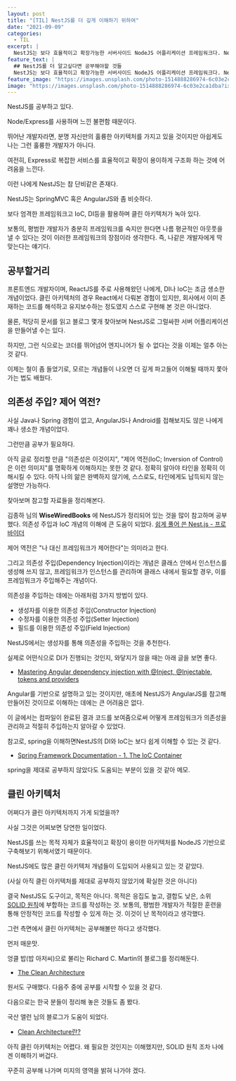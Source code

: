 ```yaml
---
layout: post
title: "[TIL] NestJS를 더 깊게 이해하기 위하여"
date: "2021-09-09"
categories:
  - TIL
excerpt: |
  NestJS는 보다 효율적이고 확장가능한 서버사이드 NodeJS 어플리케이션 프레임워크다. NestJS를 깊게 알고자 한다면, IoC, DI, Clean Architecture, Node/ExpressJS를 알면 좋다.
feature_text: |
  ## NestJS를 더 알고싶다면 공부해야할 것들
  NestJS는 보다 효율적이고 확장가능한 서버사이드 NodeJS 어플리케이션 프레임워크다. NestJS를 깊게 알고자 한다면, IoC, DI, Clean Architecture, Node/ExpressJS를 알면 좋다.
feature_image: "https://images.unsplash.com/photo-1514888286974-6c03e2ca1dba?ixid=MnwxMjA3fDB8MHxwaG90by1wYWdlfHx8fGVufDB8fHx8&ixlib=rb-1.2.1&auto=format&fit=crop&w=1927&q=80"
image: "https://images.unsplash.com/photo-1514888286974-6c03e2ca1dba?ixid=MnwxMjA3fDB8MHxwaG90by1wYWdlfHx8fGVufDB8fHx8&ixlib=rb-1.2.1&auto=format&fit=crop&w=1927&q=80"
---
```


NestJS를 공부하고 있다.

Node/Express를 사용하며 느낀 불편함 때문이다.

뛰어난 개발자라면, 분명 자신만의 훌륭한 아키텍처를 가지고 있을 것이지만 아쉽게도 나는 그런 훌륭한 개발자가 아니다.

여전히, Express로 복잡한 서비스를 효율적이고 확장이 용이하게 구조화 하는 것에 어려움을 느낀다.

이런 나에게 NestJS는 참 단비같은 존재다.

NestJS는 SpringMVC 혹은 AngularJS와 좀 비슷하다.

보다 엄격한 프레임워크고 IoC, DI등을 활용하며 클린 아키텍처가 녹아 있다.

보통의, 평범한 개발자가 충분히 프레임워크를 숙지만 한다면 나름 평균적인 아웃풋을 낼 수 있다는 것이 이러한 프레임워크의 장점이라 생각한다. 즉, 나같은 개발자에게 딱 맞는다는 얘기다.

## 공부할거리

프론트엔드 개발자이며, ReactJS를 주로 사용해왔던 나에게, DI나 IoC는 조금 생소한 개념이었다. 클린 아키텍처의 경우 React에서 다뤄본 경험이 있지만, 회사에서 이미 존재하는 코드를 해석하고 유지보수하는 정도였지 스스로 구현해 본 것은 아니었다.

물론, 적당히 문서를 읽고 블로그 몇개 찾아보며 NestJS로 그럴싸한 서버 어플리케이션을 만들어낼 수는 있다.

하지만, 그런 식으로는 코더를 뛰어넘어 엔지니어가 될 수 없다는 것을 이제는 얼추 아는 것 같다.

이제는 철이 좀 들었기로, 모르는 개념들이 나오면 더 깊게 파고들어 이해될 때까지 쫓아가는 법도 배웠다.

## 의존성 주입? 제어 역전?

사실 Java나 Spring 경험이 없고, AngularJS나 Android를 접해보지도 않은 나에게 꽤나 생소한 개념이었다.

그런만큼 공부가 필요하다.

아직 글로 정리할 만큼 "의존성은 이것이지", "제어 역전(IoC; Inversion of Control)은 이런 의미지"를 명확하게 이해하지는 못한 것 같다. 정확히 알아야 타인을 정확히 이해시킬 수 있다. 아직 나의 앎은 완벽하지 않기에, 스스로도, 타인에게도 납득되지 않는 설명만 가능하다.

찾아보며 참고할 자료들을 정리해본다.

김종하 님의 **WiseWiredBooks** 에 NestJS가 정리되어 있는 것을 많이 참고하며 공부했다. 의존성 주입과 IoC 개념의 이해에 큰 도움이 되었다. [쉽게 풀어 쓴 Nest.js - 프로바이더](https://www.wisewiredbooks.com/nestjs/overview/04-provider.html)

제어 역전은 "나 대신 프레임워크가 제어한다"는 의미라고 한다.

그리고 의존성 주입(Dependency Injection)이라는 개념은 클래스 안에서 인스턴스를 생성해 쓰지 않고, 프레임워크가 인스턴스를 관리하며 클래스 내에서 필요할 경우, 이를 프레임워크가 주입해주는 개념이다.

의존성을 주입하는 데에는 아래처럼 3가지 방법이 있다.

- 생성자를 이용한 의존성 주입(Constructor Injection)
- 수정자를 이용한 의존성 주입(Setter Injection)
- 필드를 이용한 의존성 주입(Field Injection)

NestJS에서는 생성자를 통해 의존성을 주입하는 것을 추천한다.

실제로 어떤식으로 DI가 진행되는 것인지, 와닿지가 않을 때는 아래 글을 보면 좋다.

- [Mastering Angular dependency injection with @Inject, @Injectable, tokens and providers](https://ultimatecourses.com/blog/angular-dependency-injection)

Angular를 기반으로 설명하고 있는 것이지만, 애초에 NestJS가 AngularJS를 참고해 만들어진 것이므로 이해하는 데에는 큰 어려움은 없다.

이 글에서는 컴파일이 완료된 결과 코드를 보여줌으로써 어떻게 프레임워크가 의존성을 관리하고 적절히 주입하는지 알아갈 수 있었다.

참고로, spring을 이해하면NestJS의 DI와 IoC는 보다 쉽게 이해할 수 있는 것 같다.

- [Spring Framework Documentation - 1. The IoC Container](https://docs.spring.io/spring-framework/docs/current/reference/html/core.html#beans)

spring을 제대로 공부하지 않았다도 도움되는 부분이 있을 것 같아 메모.

## 클린 아키텍처

어쩌다가 클린 아키텍처까지 가게 되었을까?

사실 그것은 어찌보면 당연한 일이었다.

NestJS를 쓰는 목적 자체가 효율적이고 확장이 용이한 아키텍처를 NodeJS 기반으로 구축해보기 위해서였기 때문이다.

NestJS에도 많은 클린 아키텍처 개념들이 도입되어 사용되고 있는 것 같았다.

(사실 아직 클린 아키텍처를 제대로 공부하지 않았기에 확실한 것은 아니다)

결국 NestJS도 도구이고, 목적은 아니다. 목적은 응집도 높고, 결합도 낮은, 소위 [SOLID 원칙](<https://ko.wikipedia.org/wiki/SOLID_(%EA%B0%9D%EC%B2%B4_%EC%A7%80%ED%96%A5_%EC%84%A4%EA%B3%84)>)에 부합하는 코드를 작성하는 것. 보통의, 평범한 개발자가 적절한 훈련을 통해 안정적인 코드를 작성할 수 있게 하는 것. 이것이 난 목적이라고 생각했다.

그런 측면에서 클린 아키텍처는 공부해볼만 하다고 생각했다.

먼저 매운맛.

엉클 밥(밥 아저씨)으로 불리는 Richard C. Martin의 블로그를 정리해둔다.

- [The Clean Architecture](https://blog.cleancoder.com/uncle-bob/2012/08/13/the-clean-architecture.html)

원서도 구매했다. 다음주 중에 공부를 시작할 수 있을 것 같다.

다음으로는 한국 분들이 정리해 놓은 것들도 좀 봤다.

국산 앨런 님의 블로그가 도움이 되었다.

- [Clean Architecture란?](https://k-elon.tistory.com/38)

아직 클린 아키텍처는 어렵다. 왜 필요한 것인지는 이해했지만, SOLID 원칙 조차 나에겐 이해하기 버겁다.

꾸준히 공부해 나가며 미지의 영역을 밝혀 나가야 겠다.
